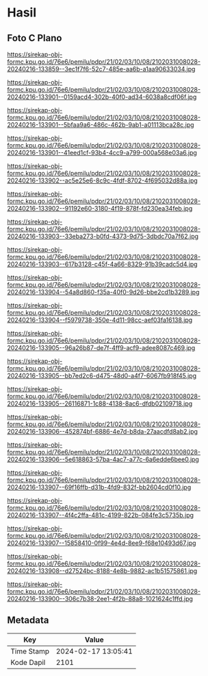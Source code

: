 # Hasil

## Foto C Plano

https://sirekap-obj-formc.kpu.go.id/76e6/pemilu/pdpr/21/02/03/10/08/2102031008028-20240216-133859--3ec1f7f6-52c7-485e-aa6b-a1aa90633034.jpg

https://sirekap-obj-formc.kpu.go.id/76e6/pemilu/pdpr/21/02/03/10/08/2102031008028-20240216-133901--0159acd4-302b-40f0-ad34-6038a8cdf06f.jpg

https://sirekap-obj-formc.kpu.go.id/76e6/pemilu/pdpr/21/02/03/10/08/2102031008028-20240216-133901--5bfaa9a6-486c-462b-9ab1-a01113bca28c.jpg

https://sirekap-obj-formc.kpu.go.id/76e6/pemilu/pdpr/21/02/03/10/08/2102031008028-20240216-133901--41eed1cf-93b4-4cc9-a799-000a568e03a6.jpg

https://sirekap-obj-formc.kpu.go.id/76e6/pemilu/pdpr/21/02/03/10/08/2102031008028-20240216-133902--ac5e25e6-8c9c-4fdf-8702-4f695032d88a.jpg

https://sirekap-obj-formc.kpu.go.id/76e6/pemilu/pdpr/21/02/03/10/08/2102031008028-20240216-133902--91192e60-3180-4f19-878f-fd230ea34feb.jpg

https://sirekap-obj-formc.kpu.go.id/76e6/pemilu/pdpr/21/02/03/10/08/2102031008028-20240216-133903--33eba273-b0fd-4373-9d75-3dbdc70a7f62.jpg

https://sirekap-obj-formc.kpu.go.id/76e6/pemilu/pdpr/21/02/03/10/08/2102031008028-20240216-133903--617b3128-c45f-4a66-8329-91b39cadc5d4.jpg

https://sirekap-obj-formc.kpu.go.id/76e6/pemilu/pdpr/21/02/03/10/08/2102031008028-20240216-133904--54a8d860-f35a-40f0-9d26-bbe2cd1b3289.jpg

https://sirekap-obj-formc.kpu.go.id/76e6/pemilu/pdpr/21/02/03/10/08/2102031008028-20240216-133904--f5979738-350e-4d11-98cc-aef03fa16138.jpg

https://sirekap-obj-formc.kpu.go.id/76e6/pemilu/pdpr/21/02/03/10/08/2102031008028-20240216-133905--96a26b87-de7f-4ff9-acf9-adee8087c469.jpg

https://sirekap-obj-formc.kpu.go.id/76e6/pemilu/pdpr/21/02/03/10/08/2102031008028-20240216-133905--bb7ed2c6-d475-48d0-a4f7-6067fb918f45.jpg

https://sirekap-obj-formc.kpu.go.id/76e6/pemilu/pdpr/21/02/03/10/08/2102031008028-20240216-133905--26116871-1c88-4138-8ac6-dfdb02109718.jpg

https://sirekap-obj-formc.kpu.go.id/76e6/pemilu/pdpr/21/02/03/10/08/2102031008028-20240216-133906--452874bf-6886-4e7d-b8da-27aacdfd8ab2.jpg

https://sirekap-obj-formc.kpu.go.id/76e6/pemilu/pdpr/21/02/03/10/08/2102031008028-20240216-133906--5e618863-57ba-4ac7-a77c-6a6edde6bee0.jpg

https://sirekap-obj-formc.kpu.go.id/76e6/pemilu/pdpr/21/02/03/10/08/2102031008028-20240216-133907--69f16ffb-d31b-4fd9-832f-bb2604cd0f10.jpg

https://sirekap-obj-formc.kpu.go.id/76e6/pemilu/pdpr/21/02/03/10/08/2102031008028-20240216-133907--4f4c2ffa-481c-4199-822b-084fe3c5735b.jpg

https://sirekap-obj-formc.kpu.go.id/76e6/pemilu/pdpr/21/02/03/10/08/2102031008028-20240216-133907--15858410-0f99-4e4d-8ee9-f68e10493d67.jpg

https://sirekap-obj-formc.kpu.go.id/76e6/pemilu/pdpr/21/02/03/10/08/2102031008028-20240216-133908--d27524bc-8188-4e8b-9882-ac1b51575861.jpg

https://sirekap-obj-formc.kpu.go.id/76e6/pemilu/pdpr/21/02/03/10/08/2102031008028-20240216-133900--306c7b38-2ee1-4f2b-88a8-1021624c1ffd.jpg


## Metadata

| Key        | Value               |
| ---------- | ------------------- |
| Time Stamp | 2024-02-17 13:05:41 |
| Kode Dapil | 2101                |




